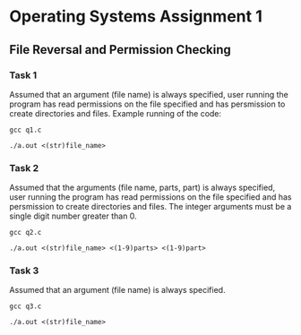 # Operating Systems Assignment 1

## File Reversal and Permission Checking

### Task 1

Assumed that an argument (file name) is always specified, user running the program has read permissions on the file specified and has persmission to create directories and files. Example running of the code:

`gcc q1.c`

`./a.out <(str)file_name>`

### Task 2

Assumed that the arguments (file name, parts, part) is always specified, user running the program has read permissions on the file specified and has persmission to create directories and files. The integer arguments must be a single digit number greater than 0.

`gcc q2.c`

`./a.out <(str)file_name> <(1-9)parts> <(1-9)part>`

### Task 3

Assumed that an argument (file name) is always specified.

`gcc q3.c`

`./a.out <(str)file_name>`
